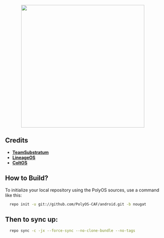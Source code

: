 
<p align="center">
<img src="https://image.ibb.co/fja6fm/32908272.jpg" width="400px" height="400px" > 
</p>

Credits
-------

* [**TeamSubstratum**](https://github.com/Substratum)
* [**LineageOS**](https://github.com/LineageOS)
* [**ColtOS**](https://github.com/ColtOS)

How to Build?
-------------

To initialize your local repository using the PolyOS sources, use a 
command like this:

```bash
  repo init -u git://github.com/PolyOS-CAF/android.git -b nougat
```
  
Then to sync up:
----------------

```bash
  repo sync -c -jx --force-sync --no-clone-bundle --no-tags
```
